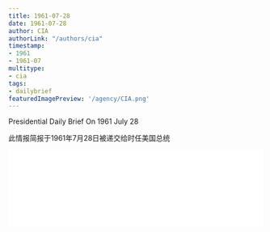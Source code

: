 ```yaml
---
title: 1961-07-28
date: 1961-07-28
author: CIA 
authorLink: "/authors/cia"
timestamp: 
- 1961
- 1961-07
multitype: 
- cia
tags: 
- dailybrief
featuredImagePreview: '/agency/CIA.png'
---
```



Presidential Daily Brief On 1961 July 28

此情报简报于1961年7月28日被递交给时任美国总统

<!--more-->





<div id="over" style="width:100%; overflow:hidden"> <iframe id="sFrame" name="sFrame" frameborder="no" border="0"  allowfullscreen marginwidth="0" scrolling="no" src = " /CIA/1961-07-28.html "  style = " position:absulute; width: 806px; top: 300;" > </iframe> </div>